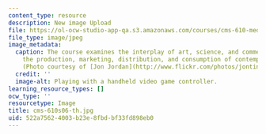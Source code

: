 ```yaml
---
content_type: resource
description: New image Upload
file: https://ol-ocw-studio-app-qa.s3.amazonaws.com/courses/cms-610-media-industries-and-systems-spring-2006/522a75624003b23e8fbdbf33fd898eb0_cms-610s06-th.jpg
file_type: image/jpeg
image_metadata:
  caption: The course examines the interplay of art, science, and commerce shaping
    the production, marketing, distribution, and consumption of contemporary media.
    (Photo courtesy of [Jon Jordan](http://www.flickr.com/photos/jontintinjordan/).)
  credit: ''
  image-alt: Playing with a handheld video game controller.
learning_resource_types: []
ocw_type: ''
resourcetype: Image
title: cms-610s06-th.jpg
uid: 522a7562-4003-b23e-8fbd-bf33fd898eb0
---
```

